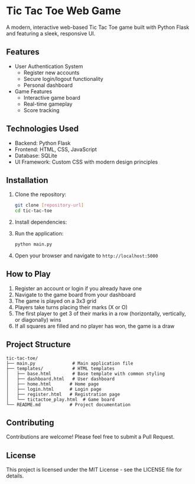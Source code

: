 # Tic Tac Toe Web Game

A modern, interactive web-based Tic Tac Toe game built with Python Flask and featuring a sleek, responsive UI.

## Features

- User Authentication System
  - Register new accounts
  - Secure login/logout functionality
  - Personal dashboard
- Game Features
  - Interactive game board
  - Real-time gameplay
  - Score tracking

## Technologies Used

- Backend: Python Flask
- Frontend: HTML, CSS, JavaScript
- Database: SQLite
- UI Framework: Custom CSS with modern design principles

## Installation

1. Clone the repository:
   ```bash
   git clone [repository-url]
   cd tic-tac-toe
   ```
3. Install dependencies:

4. Run the application:
   ```bash
   python main.py
   ```

5. Open your browser and navigate to `http://localhost:5000`

## How to Play

1. Register an account or login if you already have one
2. Navigate to the game board from your dashboard
3. The game is played on a 3x3 grid
4. Players take turns placing their marks (X or O)
5. The first player to get 3 of their marks in a row (horizontally, vertically, or diagonally) wins
6. If all squares are filled and no player has won, the game is a draw

## Project Structure

```
tic-tac-toe/
├── main.py              # Main application file
├── templates/           # HTML templates
│   ├── base.html        # Base template with common styling
│   ├── dashboard.html   # User dashboard
│   ├── home.html       # Home page
│   ├── login.html      # Login page
│   ├── register.html   # Registration page
│   └── tictactoe_play.html  # Game board
└── README.md           # Project documentation
```

## Contributing

Contributions are welcome! Please feel free to submit a Pull Request.

## License

This project is licensed under the MIT License - see the LICENSE file for details.

